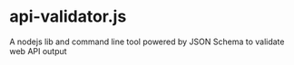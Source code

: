 api-validator.js
================

A nodejs lib and command line tool powered by JSON Schema to validate web API output
